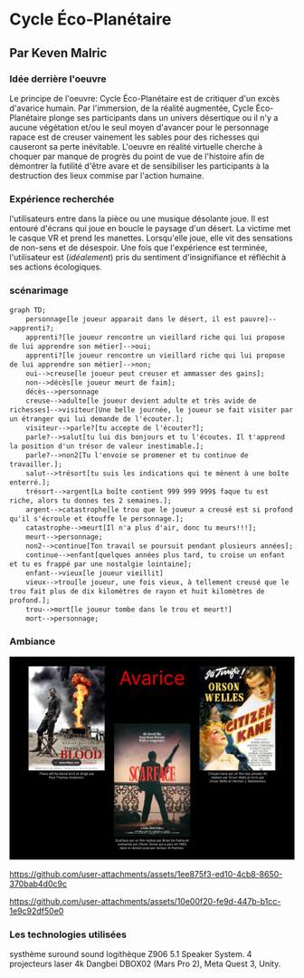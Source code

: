 # Cycle Éco-Planétaire

## Par Keven Malric

### Idée derrière l'oeuvre

Le principe de l'oeuvre: Cycle Éco-Planétaire est de critiquer d'un excès d'avarice humain. Par l'immersion, de la réalité augmentée, Cycle Éco-Planétaire plonge ses participants dans un univers désertique ou il n'y a aucune végétation et/ou le seul moyen d'avancer pour le personnage rapace est de creuser vainement les sables pour des richesses qui causeront sa perte inévitable. L'oeuvre en réalité virtuelle cherche à choquer par manque de progrès du point de vue de l'histoire afin de démontrer la futilité d'être avare et de sensibiliser les participants à la destruction des lieux commise par l'action humaine.

### Expérience recherchée

l'utilisateurs entre dans la pièce ou une musique désolante joue. Il est entouré d'écrans qui joue en boucle le paysage d'un désert. La victime met le casque VR et prend les manettes. Lorsqu'elle joue, elle vit des sensations de non-sens et de désespoir.
Une fois que l'expérience est terminée, l'utilisateur est (*idéalement*) pris du sentiment d'insignifiance et réfléchit à ses actions écologiques.

### scénarimage

```mermaid
graph TD; 
    personnage[le joueur apparait dans le désert, il est pauvre]-->apprenti?;
    apprenti?[le joueur rencontre un vieillard riche qui lui propose de lui apprendre son métier]-->oui;
    apprenti?[le joueur rencontre un vieillard riche qui lui propose de lui apprendre son métier]-->non;
    oui-->creuse[le joueur peut creuser et ammasser des gains];
    non-->décès[le joueur meurt de faim];
    décès-->personnage
    creuse-->adulte[le joueur devient adulte et très avide de richesses]-->visiteur[Une belle journée, le joueur se fait visiter par un étranger qui lui demande de l'écouter.];
    visiteur-->parle?[tu accepte de l'écouter?];
    parle?-->salut[tu lui dis bonjours et tu l'écoutes. Il t'apprend la position d'un trésor de valeur inestimable.];
    parle?-->non2[Tu l'envoie se promener et tu continue de travailler.];
    salut-->trésort[tu suis les indications qui te mènent à une boîte enterré.];
    trésort-->argent[La boîte contient 999 999 999$ faque tu est riche, alors tu donnes tes 2 semaines.];
    argent-->catastrophe[le trou que le joueur a creusé est si profond qu'il s'écroule et étouffe le personnage.];
    catastrophe-->meurt[Il n'a plus d'air, donc tu meurs!!!];
    meurt-->personnage;
    non2-->continue[Ton travail se poursuit pendant plusieurs années];
    continue-->enfant[quelques années plus tard, tu croise un enfant et tu es frappé par une nostalgie lointaine];
    enfant-->vieux[le joueur vieillit]
    vieux-->trou[le joueur, une fois vieux, à tellement creusé que le trou fait plus de dix kilomètres de rayon et huit kilomètres de profond.];
    trou-->mort[le joueur tombe dans le trou et meurt!]
    mort-->personnage;
```

### Ambiance
![moodboard](/img/Moodboard.png)

https://github.com/user-attachments/assets/1ee875f3-ed10-4cb8-8650-370bab4d0c9c

https://github.com/user-attachments/assets/10e00f20-fe9d-447b-b1cc-1e9c92df50e0


### Les technologies utilisées

systhème suround sound logithèque Z906 5.1 Speaker System. 4 projecteurs laser 4k Dangbei DBOX02 (Mars Pro 2), Meta Quest 3, Unity.

